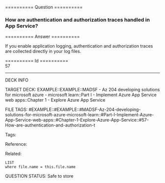 ========== Question ==========  

### How are authentication and authorization traces handled in App Service?  

========== Answer ==========  

If you enable application logging, authentication and authorization traces are
collected directly in your log files.

========== Id ==========  
57

---

DECK INFO

TARGET DECK: EXAMPLE::EXAMPLE::MADSF - Az 204 developing solutions for microsoft azure - microsoft learn::Part I - Implement Azure App Service web apps::Chapter 1 - Explore Azure App Service

FILE TAGS: #EXAMPLE::#EXAMPLE::#MADSF-Az-204-developing-solutions-for-microsoft-azure-microsoft-learn::#Part-I-Implement-Azure-App-Service-web-apps::#Chapter-1-Explore-Azure-App-Service::#57-How-are-authentication-and-authorization-t

Tags:

Reference:

Related:

```dataview
LIST
where file.name = this.file.name
```

QUESTION STATUS: Safe to store
